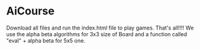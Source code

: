 # AiCourse
Download all files and run the index.html file to play games. That's all!!!!
We use the alpha beta algorithms for 3x3 size of Board and a function called "eval" + alpha beta for 5x5 one.
